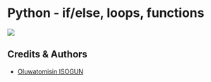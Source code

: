 # Python - if/else, loops, functions

<img src="https://s3.amazonaws.com/intranet-projects-files/holbertonschool-higher-level_programming+/233/code.png" width="" height="" />

## Credits & Authors
- [Oluwatomisin ISOGUN](https://github.com/TosinISOGUN)
